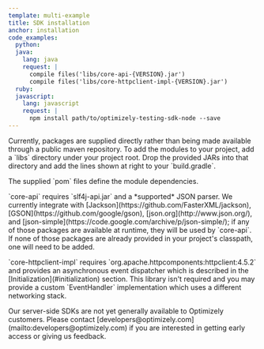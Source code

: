 ```yaml
---
template: multi-example
title: SDK installation
anchor: installation
code_examples:
  python:
  java:
    lang: java
    request: |
      compile files('libs/core-api-{VERSION}.jar')
      compile files('libs/core-httpclient-impl-{VERSION}.jar')
  ruby:
  javascript:
    lang: javascript
    request: |
      npm install path/to/optimizely-testing-sdk-node --save
---
```


<div class="hidden" data-toggle-section="java-code">
Currently, packages are supplied directly rather than being made available through a public maven repository. To add the modules to your project, add a `libs` directory under your project root. Drop the provided JARs into that directory and add the lines shown at right to your `build.gradle`.
</div>

<p>

<div class="hidden" data-toggle-section="java-code">
The supplied `pom` files define the module dependencies.
</div>

<p>

<div class="hidden" data-toggle-section="java-code">
`core-api` requires `slf4j-api.jar` and a *supported* JSON parser. We currently integrate with [Jackson](https://github.com/FasterXML/jackson), [GSON](https://github.com/google/gson), [json.org](http://www.json.org/), and [json-simple](https://code.google.com/archive/p/json-simple/); if any of those packages are available at runtime, they will be used by `core-api`. If none of those packages are already provided in your project's classpath, one will need to be added.
</div>

<p>

<div class="hidden" data-toggle-section="java-code">
`core-httpclient-impl` requires `org.apache.httpcomponents:httpclient:4.5.2` and provides an asynchronous event dispatcher which is described in the [Initialization](#initialization) section. This library isn't required and you may provide a custom `EventHandler` implementation which uses a different networking stack.
</div>

<p>

<div class="attention attention--warning push--bottom">
Our server-side SDKs are not yet generally available to Optimizely customers. Please contact [developers@optimizely.com](mailto:developers@optimizely.com) if you are interested in getting early access or giving us feedback.
</div>
